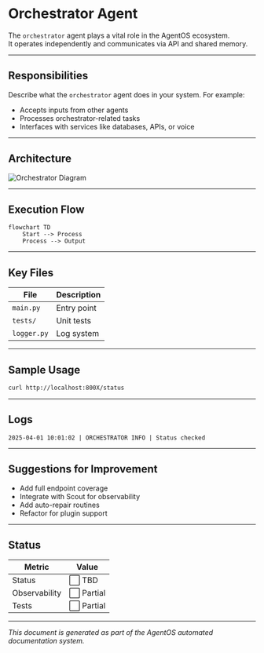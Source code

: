 
# Orchestrator Agent

The `orchestrator` agent plays a vital role in the AgentOS ecosystem.  
It operates independently and communicates via API and shared memory.

---

## Responsibilities

Describe what the `orchestrator` agent does in your system.
For example:
- Accepts inputs from other agents
- Processes orchestrator-related tasks
- Interfaces with services like databases, APIs, or voice

---

## Architecture

![Orchestrator Diagram](./images/orchestrator-arch.png)

---

## Execution Flow

```mermaid
flowchart TD
    Start --> Process
    Process --> Output
```

---

## Key Files

| File           | Description                  |
|----------------|------------------------------|
| `main.py`      | Entry point                  |
| `tests/`       | Unit tests                   |
| `logger.py`    | Log system                   |

---

## Sample Usage

```bash
curl http://localhost:800X/status
```

---

## Logs

```log
2025-04-01 10:01:02 | ORCHESTRATOR INFO | Status checked
```

---

## Suggestions for Improvement

- Add full endpoint coverage
- Integrate with Scout for observability
- Add auto-repair routines
- Refactor for plugin support

---

## Status

| Metric         | Value     |
|----------------|-----------|
| Status         | ⬜ TBD     |
| Observability  | ⬜ Partial |
| Tests          | ⬜ Partial |

---

_This document is generated as part of the AgentOS automated documentation system._
